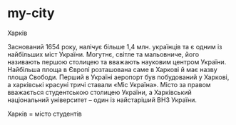 # my-city

Харків

Заснований 1654 року, налічує більше 1,4 млн. українців та є одним із найбільших міст України. Могутнє, світле та мальовниче, його називають першою столицею та вважають науковим центром України. Найбільша площа в Європі розташована саме в Харкові й має назву площа Свободи. Перший в Україні аеропорт був побудований у Харкові, а харківські красуні тричі ставали «Міс Україна». Місто за правом вважається студентською столицею України, а Харківський національний університет – один із найстаріший ВНЗ України.

Харків = місто студентів
